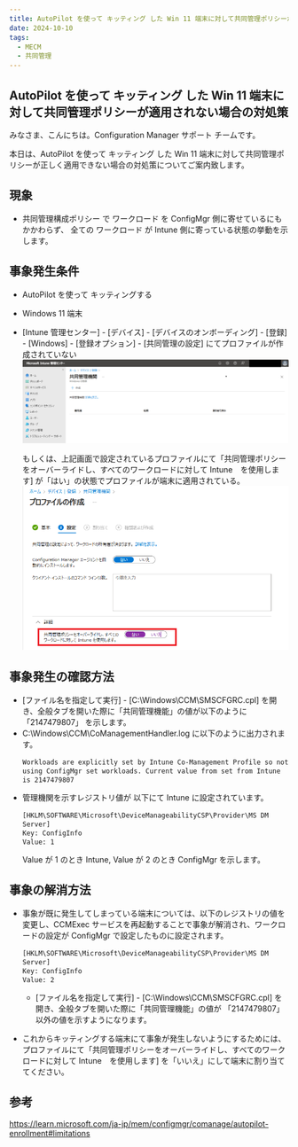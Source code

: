```yaml
---
title: AutoPilot を使って キッティング した Win 11 端末に対して共同管理ポリシーが適用されない問題
date: 2024-10-10
tags:
  - MECM
  - 共同管理
---
```


## AutoPilot を使って キッティング した Win 11 端末に対して共同管理ポリシーが適用されない場合の対処策

みなさま、こんにちは。Configuration Manager サポート チームです。  

本日は、AutoPilot を使って キッティング した Win 11 端末に対して共同管理ポリシーが正しく適用できない場合の対処策についてご案内致します。


## 現象

- 共同管理構成ポリシー で ワークロード を ConfigMgr 側に寄せているにもかかわらず、 全ての ワークロード が Intune 側に寄っている状態の挙動を示します。

## 事象発生条件

- AutoPilot を使って キッティングする
- Windows 11 端末
- [Intune 管理センター] - [デバイス] - [デバイスのオンボーディング] - [登録] - [Windows] - [登録オプション] - [共同管理の設定] にてプロファイルが作成されていない  
   ![image.png](./20241010_01/20241010_01_01.png)

  もしくは、上記画面で設定されているプロファイルにて「共同管理ポリシーをオーバーライドし、すべてのワークロードに対して Intune　を使用します] が「はい」の状態でプロファイルが端末に適用されている。  
  ![image.png](./20241010_01/20241010_01_02.png)

## 事象発生の確認方法

- [ファイル名を指定して実行] - [C:\Windows\CCM\SMSCFGRC.cpl] を開き、全般タブを開いた際に「共同管理機能」の値が以下のように 「2147479807」 を示します。
- C:\Windows\CCM\CoManagementHandler.log に以下のように出力されます。
  ```
  Workloads are explicitly set by Intune Co-Management Profile so not using ConfigMgr set workloads. Current value from set from Intune is 2147479807
  ```
- 管理機関を示すレジストリ値が 以下にて Intune に設定されています。
  ```
  [HKLM\SOFTWARE\Microsoft\DeviceManageabilityCSP\Provider\MS DM Server]
  Key: ConfigInfo
  Value: 1
  ```
  Value が 1 のとき Intune, Value が 2 のとき ConfigMgr を示します。

## 事象の解消方法

- 事象が既に発生してしまっている端末については、以下のレジストリの値を変更し、CCMExec サービスを再起動することで事象が解消され、ワークロードの設定が ConfigMgr で設定したものに設定されます。
  
  ```
  [HKLM\SOFTWARE\Microsoft\DeviceManageabilityCSP\Provider\MS DM Server]
  Key: ConfigInfo
  Value: 2
  ```

  - [ファイル名を指定して実行] - [C:\Windows\CCM\SMSCFGRC.cpl] を開き、全般タブを開いた際に「共同管理機能」の値が 「2147479807」 以外の値を示すようになります。

- これからキッティングする端末にて事象が発生しないようにするためには、プロファイルにて「共同管理ポリシーをオーバーライドし、すべてのワークロードに対して Intune　を使用します] を「いいえ」にして端末に割り当ててください。

## 参考

https://learn.microsoft.com/ja-jp/mem/configmgr/comanage/autopilot-enrollment#limitations

